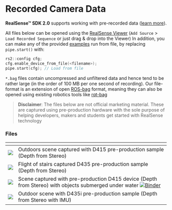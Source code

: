 # Recorded Camera Data

**RealSense™ SDK 2.0** supports working with pre-recorded data ([learn more](./record-and-playback.md)).

All files below can be opened using the [RealSense Viewer](https://github.com/IntelRealSense/librealsense/releases/download/v2.8.0/Intel.RealSense.Viewer.exe) (`Add Source` > `Load Recorded Sequence` or just drag & drop into the Viewer) 
In addition, you can make any of the provided [examples](https://github.com/IntelRealSense/librealsense/tree/master/examples) run from file, by replacing `pipe.start()` with:
```cpp
rs2::config cfg;
cfg.enable_device_from_file(<filename>);
pipe.start(cfg); // Load from file
```
`*.bag` files contain uncompressed and unfiltered data and hence tend to be rather large (in the order of 100 MB per one second of recording). Our file-format is an extension of open [ROS-bag](http://wiki.ros.org/rosbag) format, meaning they can also be opened using existing robotics tools like [rqt-bag](http://wiki.ros.org/rqt_bag)


> **Disclaimer**: The files below are not official marketing material. These are captured using pre-production hardware with the sole purpose of helping developers, makers and students get started with RealSense technology

### Files

| []() | []() |
| ------------- |---------------|
| <a href="https://librealsense.intel.com/rs-tests/TestData/outdoors.bag" title="Outdoors Stereo Example">![](https://librealsense.intel.com/rs-tests/TestData/outdoor-preview.png)</a> | Outdoors scene captured with D415 pre-production sample (Depth from Stereo) |
| <a href="https://librealsense.intel.com/rs-tests/TestData/stairs.bag" title="Staircase Example">![](https://librealsense.intel.com/rs-tests/TestData/stairs-preview.png)</a> | Flight of stairs captured D435 pre-production sample (Depth from Stereo) |
| <a href="https://librealsense.intel.com/rs-tests/TestData/depth_under_water.bag" title="D415 + Submerged objects">![](https://librealsense.intel.com/rs-tests/TestData/depth_under_water.png)</a> | Scene captured with pre-production D415 device (Depth from Stereo) with objects submerged under water [![Binder](https://mybinder.org/badge.svg)](https://mybinder.org/v2/gh/IntelRealSense/librealsense/jupyter?filepath=notebooks/depth_under_water.ipynb) |
| <a href="https://librealsense.intel.com/rs-tests/TestData/d435i_sample_data.zip" title="D435i_sample">![](https://librealsense.intel.com/rs-tests/TestData/d435i_preview.png)</a> | Outdoor scene with D435i pre-production sample (Depth from Stereo with IMU) |
